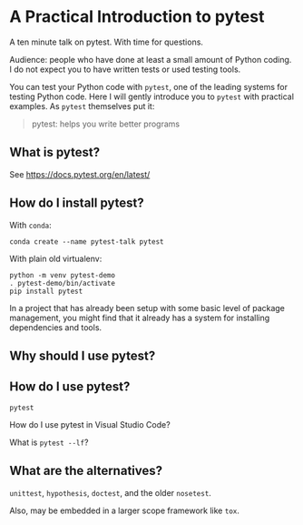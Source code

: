# A Practical Introduction to pytest

A ten minute talk on pytest. With time for questions.

Audience: people who have done at least a small amount of Python coding.
I do not expect you to have written tests or used testing tools.

You can test your Python code with `pytest`,
one of the leading systems for testing Python code.
Here I will gently introduce you to `pytest` with practical examples.
As `pytest` themselves put it:

> pytest: helps you write better programs

## What is pytest?

See https://docs.pytest.org/en/latest/

## How do I install pytest?

With `conda`:

    conda create --name pytest-talk pytest
    
With plain old virtualenv:

    python -m venv pytest-demo
    . pytest-demo/bin/activate
    pip install pytest
    
In a project that has already been setup with
some basic level of package management,
you might find that it already has
a system for installing dependencies and tools.

## Why should I use pytest?

## How do I use pytest?

    pytest
    
How do I use pytest in Visual Studio Code?

What is `pytest --lf`?

## What are the alternatives?

`unittest`, `hypothesis`, `doctest`, and the older `nosetest`.

Also, may be embedded in a larger scope framework like `tox`.
